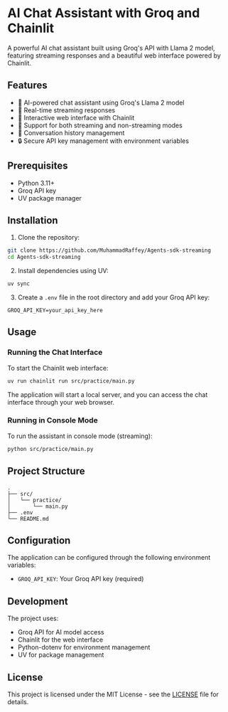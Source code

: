 # AI Chat Assistant with Groq and Chainlit

A powerful AI chat assistant built using Groq's API with Llama 2 model, featuring streaming responses and a beautiful web interface powered by Chainlit.

## Features

- 🤖 AI-powered chat assistant using Groq's Llama 2 model
- 🌊 Real-time streaming responses
- 💬 Interactive web interface with Chainlit
- 🔄 Support for both streaming and non-streaming modes
- 📝 Conversation history management
- 🔒 Secure API key management with environment variables

## Prerequisites

- Python 3.11+
- Groq API key
- UV package manager

## Installation

1. Clone the repository:

```bash
git clone https://github.com/MuhammadRaffey/Agents-sdk-streaming
cd Agents-sdk-streaming
```

2. Install dependencies using UV:

```bash
uv sync
```

3. Create a `.env` file in the root directory and add your Groq API key:

```
GROQ_API_KEY=your_api_key_here
```

## Usage

### Running the Chat Interface

To start the Chainlit web interface:

```bash
uv run chainlit run src/practice/main.py
```

The application will start a local server, and you can access the chat interface through your web browser.

### Running in Console Mode

To run the assistant in console mode (streaming):

```bash
python src/practice/main.py
```

## Project Structure

```
.
├── src/
│   └── practice/
│       └── main.py
├── .env
└── README.md
```

## Configuration

The application can be configured through the following environment variables:

- `GROQ_API_KEY`: Your Groq API key (required)

## Development

The project uses:

- Groq API for AI model access
- Chainlit for the web interface
- Python-dotenv for environment management
- UV for package management

## License

This project is licensed under the MIT License - see the [LICENSE](LICENSE) file for details.
